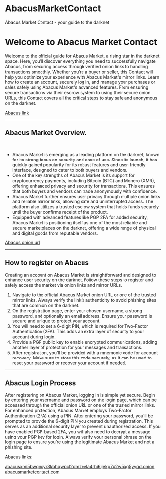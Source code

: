 # AbacusMarketContact
Abacus Market Contact - your guide to the darknet
<body>
<h1>Welcome to Abacus Market Contact</h1>
  <p>Welcome to the official guide for Abacus Market, a rising star in the darknet space. Here, you'll discover everything you need to successfully navigate Abacus, from securing access through verified onion links to handling transactions smoothly. Whether you’re a buyer or seller, this Contact will help you optimize your experience with Abacus Market's mirror links. Learn how to create an account, securely log in, and manage your purchases or sales safely using Abacus Market's advanced features. From ensuring secure transactions via their escrow system to using their secure onion URLs, this Contact covers all the critical steps to stay safe and anonymous on the darknet.</p>
  <a href="https://abacusmarketcontact1.com/">Abacus link</a>
<br>
<hr>
<h2>Abacus Market Overview.</h2>
<br>
    <ul>
        <li>Abacus Market is emerging as a leading platform on the darknet, known for its strong focus on security and ease of use. Since its launch, it has quickly gained popularity for its robust features and user-friendly interface, designed to cater to both buyers and vendors.</li>
        <li>One of the key strengths of Abacus Market is its support for cryptocurrency payments, including Bitcoin (BTC) and Monero (XMR), offering enhanced privacy and security for transactions. This ensures that both buyers and vendors can trade anonymously with confidence.</li>
        <li>Abacus Market further ensures user privacy through multiple onion links and reliable mirror links, allowing safe and uninterrupted access. The platform also utilizes a trusted escrow system that holds funds securely until the buyer confirms receipt of the product.</li>
        <li>Equipped with advanced features like PGP 2FA for added security, Abacus Market is positioning itself as one of the most reliable and secure marketplaces on the darknet, offering a wide range of physical and digital goods from reputable vendors.</li>
    </ul>
   <a href="http://abacusxmi5bwqncyr3kbhqwpcl2dmzevla4rhi6ijekp7x2w5bg5yyqd.onion/">Abacus onion url</a>
<hr>
<h2><span><b>How to register on Abacus</b></span></h2>
<p>Creating an account on Abacus Market is straightforward and designed to enhance user security on the darknet. Follow these steps to register and safely access the market via onion links and mirror URLs.</p>
<ol>
  <li>Navigate to the official Abacus Market onion URL or one of the trusted mirror links. Always verify the link’s authenticity to avoid phishing sites that are common on the darknet.</li>
  <li>On the registration page, enter your chosen username, a strong password, and optionally an email address. Ensure your password is secure and unique to protect your account.</li>
  <li>You will need to set a 6-digit PIN, which is required for Two-Factor Authentication (2FA). This adds an extra layer of security to your account during login.</li>
  <li>Provide a PGP public key to enable encrypted communications, adding another layer of protection for your messages and transactions.</li>
  <li>After registration, you’ll be provided with a mnemonic code for account recovery. Make sure to store this code securely, as it can be used to reset your password or recover your account if needed.</li>
</ol>
<hr>
<h2>Abacus Login Process</h2>
  <p>After registering on Abacus Market, logging in is simple yet secure. Begin by entering your username and password on the login page, which can be accessed through the official onion URL or one of the trusted mirror links. For enhanced protection, Abacus Market employs Two-Factor Authentication (2FA) using a PIN. After entering your password, you’ll be prompted to provide the 6-digit PIN you created during registration. This serves as an additional security layer to prevent unauthorized access. If you have enabled PGP-based 2FA, you will also need to decrypt a message using your PGP key for login. Always verify your personal phrase on the login page to ensure you’re using the legitimate Abacus Market and not a phishing site.</p>
<p>Abacus links:</p>
<a href="http://abacusxmi5bwqncyr3kbhqwpcl2dmzevla4rhi6ijekp7x2w5bg5yyqd.onion/">abacusxmi5bwqncyr3kbhqwpcl2dmzevla4rhi6ijekp7x2w5bg5yyqd.onion</a>
  <br>
<a href="https://abacusmarketcontact1.com/">abacusmarketcontact.com</a>
  <br>
</body>
